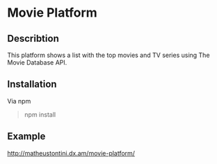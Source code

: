 # Movie Platform

## Describtion

This platform shows a list with the top movies and TV series using The Movie Database API.

## Installation

Via npm

> npm install

## Example 

http://matheustontini.dx.am/movie-platform/

